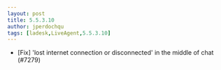 ```yaml
---
layout: post
title: 5.5.3.10
author: jperdochqu
tags: [ladesk,LiveAgent,5.5.3.10]
---
```

- [Fix] 'lost internet connection or disconnected' in the middle of chat (#7279)

